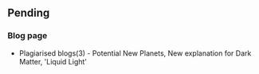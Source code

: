 ## Pending

### Blog page

- Plagiarised blogs(3) - Potential New Planets, New explanation for Dark Matter, 'Liquid Light'

